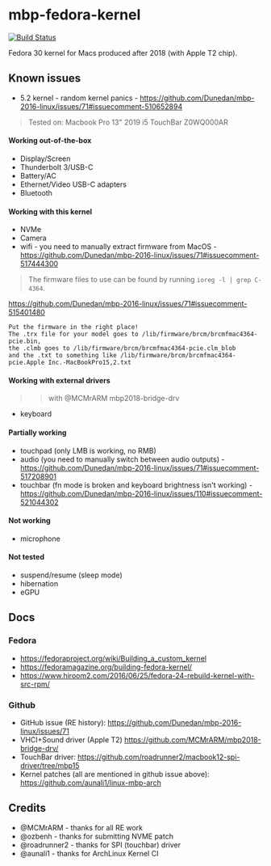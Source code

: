 # mbp-fedora-kernel

[![Build Status](https://cloud.drone.io/api/badges/mikeeq/mbp-fedora-kernel/status.svg)](https://cloud.drone.io/mikeeq/mbp-fedora-kernel)

Fedora 30 kernel for Macs produced after 2018 (with Apple T2 chip).

## Known issues

- 5.2 kernel - random kernel panics - <https://github.com/Dunedan/mbp-2016-linux/issues/71#issuecomment-510652894>

> Tested on: Macbook Pro 13" 2019 i5 TouchBar Z0WQ000AR

#### Working out-of-the-box

- Display/Screen
- Thunderbolt 3/USB-C
- Battery/AC
- Ethernet/Video USB-C adapters
- Bluetooth

#### Working with this kernel

- NVMe
- Camera
- wifi - you need to manually extract firmware from MacOS - <https://github.com/Dunedan/mbp-2016-linux/issues/71#issuecomment-517444300>

> The firmware files to use can be found by running `ioreg -l | grep C-4364`.

<https://github.com/Dunedan/mbp-2016-linux/issues/71#issuecomment-515401480>

```
Put the firmware in the right place!
The .trx file for your model goes to /lib/firmware/brcm/brcmfmac4364-pcie.bin,
the .clmb goes to /lib/firmware/brcm/brcmfmac4364-pcie.clm_blob
and the .txt to something like /lib/firmware/brcm/brcmfmac4364-pcie.Apple Inc.-MacBookPro15,2.txt
```

#### Working with external drivers

>> with @MCMrARM mbp2018-bridge-drv

- keyboard

#### Partially working

- touchpad (only LMB is working, no RMB)
- audio (you need to manually switch between audio outputs) - <https://github.com/Dunedan/mbp-2016-linux/issues/71#issuecomment-517208901>
- touchbar (fn mode is broken and keyboard brightness isn't working) - <https://github.com/Dunedan/mbp-2016-linux/issues/110#issuecomment-521044302>

#### Not working

- microphone

#### Not tested

- suspend/resume (sleep mode)
- hibernation
- eGPU

## Docs

### Fedora

- <https://fedoraproject.org/wiki/Building_a_custom_kernel>
- <https://fedoramagazine.org/building-fedora-kernel/>
- <https://www.hiroom2.com/2016/06/25/fedora-24-rebuild-kernel-with-src-rpm/>

### Github

- GitHub issue (RE history): <https://github.com/Dunedan/mbp-2016-linux/issues/71>
- VHCI+Sound driver (Apple T2) <https://github.com/MCMrARM/mbp2018-bridge-drv/>
- TouchBar driver: <https://github.com/roadrunner2/macbook12-spi-driver/tree/mbp15>
- Kernel patches (all are mentioned in github issue above): <https://github.com/aunali1/linux-mbp-arch>

## Credits

- @MCMrARM - thanks for all RE work
- @ozbenh - thanks for submitting NVME patch
- @roadrunner2 - thanks for SPI (touchbar) driver
- @aunali1 - thanks for ArchLinux Kernel CI
